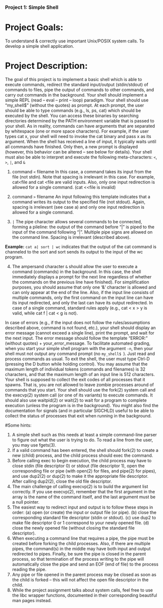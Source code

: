 ### Project 1: Simple Shell

# Project Goals:
To understand & correctly use important Unix/POSIX system calls.
To develop a simple shell application.

# Project Description:
  The goal of this project is to implement a basic shell which is able to execute commands,
redirect the standard input/output (stdin/stdout) of commands to files, pipe the output of
commands to other commands, and carry out commands in the background.
  Your shell should implement a simple REPL (read – eval – print – loop) paradigm. Your shell
should use “my_shell$” (without the quotes) as prompt. At each prompt, the user should be
able to type commands (e.g., ls, ps, cat) which should be executed by the shell. You can
access these binaries by searching directories determined by the PATH environment variable
that is passed to your shell.
  As in reality, commands can have arguments that are separated by whitespace (one or more
space characters). For example, if the user types cat x, your shell will need to invoke the
cat binary and pass x as its argument. When the shell has received a line of input, it typically
waits until all commands have finished. Only then, a new prompt is displayed (however, this
behavior can be altered – see below for details).
  Your shell must also be able to interpret and execute the following meta-characters: `<`, `>`, `|`, and `&`

1. command `<` filename In this case, a command takes its input from the file (not stdin).
Note that spacing is irrelevant in this case. For example, cat<file and cat <file are
valid inputs. Also, only one input redirection is allowed for a single command. (cat
<<file is invalid)

2. command `>` filename An input following this template indicates that a command writes
its output to the specified file (not stdout). Again, spacing is irrelevant (see case a) and
only one input redirection is allowed for a single command.

3. `|` The pipe character allows several commands to be connected, forming a pileline:
the output of the command before “|” is piped to the input of the command following
“|”. Multiple pipe signs are allowed on the command line. Spacing is irrelevant
(described above).

**Example:**
`cat a| sort | wc` indicates that the output of the cat command is
channeled to the sort and sort sends its output to the input of the wc program.

4. The ampersand character `&` should allow the user to execute a command
(commands) in the background. In this case, the shell immediately displays a prompt
for the next line regardless of whether the commands on the previous line have
finished).
  For simplification purposes, you should assume that only one ‘&’ character is allowed and can
only appear at the end of the line. Also, if the input line consists of multiple commands, only
the first command on the input line can have its input redirected, and only the last can have its
output redirected. In case of a single command, standard rules apply (e.g., cat < x > y is
valid, while cat f | cat < g is not).

  In case of errors (e.g., if the input does not follow the rules/assumptions described above,
command is not found, etc.), your shell should display an error message (cannot exceed a
single line), print the prompt, and wait for the next input. The error message should follow the
template “ERROR:” (without quotes) + your_error_message. To facilitate automated grading,
when you start your simple shell program with the argument `-n`, then your shell must not
output any command prompt (no `my_shell$ `). Just read and process commands as usual.
  To exit the shell, the user must type Ctrl-D (pressing the D button while holding control). You
may assume that the maximum length of individual tokens (commands and filenames) is 32
characters, and that the maximum length of an input line is 512 characters. Your shell is
supposed to collect the exit codes of all processes that it spawns. That is, you are not allowed
to leave zombie processes around of commands that you start. Your shell should use the
fork(2) system call and the execvp(2) system call (or one of its variants) to execute
commands. It should also use waitpid(2) or wait(2) to wait for a program to complete
execution (unless the program is in the background). You might also find the documentation
for signals (and in particular SIGCHLD) useful to be able to collect the status of processes that
exit when running in the background.

#Some hints:
1. A simple shell such as this needs at least a simple command-line parser to figure out
what the user is trying to do. To read a line from the user, you may use fgets(3).
2. If a valid command has been entered, the shell should fork(2) to create a new (child)
process, and the child process should exec the command.
3. Before calling exec to begin execution, the child process may have to close stdin (file
descriptor 0) or stdout (file descriptor 1), open the corresponding file or pipe (with
open(2) for files, and pipe(2) for pipes), and use dup2(2) or dup(2) to make it the
appropriate file descriptor. After calling dup2(2), close the old file descriptor.
4. The main challenge of calling execvp(2) is to build the argument list correctly. If you
use execvp(2), remember that the first argument in the array is the name of the
command itself, and the last argument must be a null pointer.
5. The easiest way to redirect input and output is to follow these steps in order:
  (a) open (or create) the input or output file (or pipe).
  (b) close the corresponding standard file descriptor (stdin or stdout).
  (c) use dup2 to make file descriptor 0 or 1 correspond to your newly opened file.
  (d) close the newly opened file (without closing the standard file descriptor).
6. When executing a command line that requires a pipe, the pipe must be created before
forking the child processes. Also, if there are multiple pipes, the command(s) in the
middle may have both input and output redirected to pipes. Finally, be sure the pipe is
closed in the parent process, so that termination of the process writing to the pipe will
automatically close the pipe and send an EOF (end of file) to the process reading the
pipe.
7. Any pipe or file opened in the parent process may be closed as soon as the child is
forked – this will not affect the open file descriptor in the child.
8. While the project assignment talks about system calls, feel free to use the libc wrapper
functions, documented in their corresponding beautiful man pages instead.

